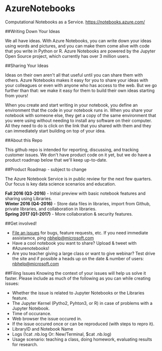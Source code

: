 # AzureNotebooks
Computational Notebooks as a Service. https://notebooks.azure.com/

##Writing Down Your Ideas
 
We all have ideas. With Azure Notebooks, you can write down your ideas using words and pictures, and you can make them come alive with code that you write in Python or R. Azure Notebooks are powered by the Jupyter Open Source project, which currently has over 3 million users.
 
##Sharing Your Ideas
 
Ideas on their own aren't all that useful until you can share them with others. Azure Notebooks makes it easy for you to share your ideas with your colleagues or even with anyone who has access to the web. But we go further than that: we make it easy for them to build their own ideas starting from yours! 
 
When you create and start writing in your notebook, you define an environment that the code in your notebook runs in. When you share your notebook with someone else, they get a copy of the same environment that you were using without needing to install any software on their computer. All they need to do is click on the link that you shared with them and they can immediately start building on top of your idea. 

##About this Repo

This github repo is intended for reporting, discussing, and tracking customer issues. We don't have product code on it yet, but we do have a product roadmap below that we'll keep up-to-date. 

##Product Roadmap - subject to change

The Azure Notebook Service is in public review for the next few quarters. Our focus is key data science scenarios and education. 

**Fall 2016 (Q3-2016)** - Initial preview with basic notebook features and sharing using Libraries.  
**Winter 2016 (Q4-2016)** - Store data files in libraries, import from Github, private libraries, and collaboration in libraries.  
**Spring 2017 (Q1-2017)** - More collaboration & security features.  

##Get involved! 
* [File an issues](https://github.com/Microsoft/AzureNotebooks/issues/new) for bugs, feature requests, etc.  If you need immediate assistamce, ping nbhelp@microsoft.com 
* Have a cool notebook you want to share?  Upload & tweet with #Azurenotebooks!
* Are you teacher giving a large class or want to give webinar?  Test drive the site and if possible a heads up on the date & number of users: nbhelp@microsoft.com 

##Filing Issues
Knowing the context of your issues will help us solve it faster. Please include as much of the following as you can while creating issues:
* Whether the issue is related to Jupyter Notebooks or the Libraries feature.
* The Jupyter Kernel (Pytho2, Pyhton3, or R) in case of problems with a Jupyter Notebook.
* Time of occurance.
* Web browser the issue occured in.
* If the issue occured once or can be reproduced (with steps to repro it).
* LibraryID and Notebook Name
* Logs (!cat .nb.log Or: New/Terminal, $cat .nb.log)
* Usage scenario: teaching a class, doing homework, evaluating results for research.
